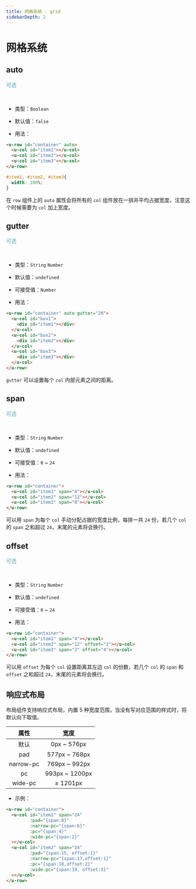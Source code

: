 ```yaml
---
title: 网格系统 - grid
sidebarDepth: 2
---
```


# 网格系统

## auto
<font color=#56a7ac>可选</font>

<br>

<ClientOnly>
<grid-demo-1></grid-demo-1>
</ClientOnly>

- 类型：`Boolean`

- 默认值：`false`

- 用法：

```html
<u-row id="container" auto>
  <u-col id="item1"></u-col>
  <u-col id="item2"></u-col>
  <u-col id="item3"></u-col>
</u-row>
```
```css
#item1, #item2, #item3{
  width: 100%;
}
```

在 `row` 组件上的 `auto` 属性会将所有的 `col` 组件放在一排并平均占据宽度，注意这个时候需要为 `col` 加上宽度。

## gutter
<font color=#56a7ac>可选</font>

<br>

<ClientOnly>
<grid-demo-4></grid-demo-4>
</ClientOnly>

- 类型：`String` `Number`

- 默认值：`undefined`

- 可接受值：`Number`

- 用法：

```html
<u-row id="container" auto gutter="20">
  <u-col id="box1">
    <div id="item1"></div>
  </u-col>
  <u-col id="box2">
    <div id="item2"></div>
  </u-col>
  <u-col id="box3">
    <div id="item3"></div>
  </u-col>
</u-row>
```

`gutter` 可以设置每个 `col` 内部元素之间的距离。

## span
<font color=#56a7ac>可选</font>

<br>

<ClientOnly>
<grid-demo-2></grid-demo-2>
</ClientOnly>

- 类型：`String` `Number`

- 默认值：`undefined`

- 可接受值：`0` ~ `24`

- 用法：

```html
<u-row id="container">
  <u-col id="item1" span="4"></u-col>
  <u-col id="item2" span="12"></u-col>
  <u-col id="item3" span="8"></u-col>
</u-row>
```

可以用 `span` 为每个 `col` 手动分配占据的宽度比例，每排一共 `24` 份，若几个 `col` 的 `span` 之和超过 `24`，末尾的元素将会换行。

## offset
<font color=#56a7ac>可选</font>

<br>

<ClientOnly>
<grid-demo-3></grid-demo-3>
</ClientOnly>

- 类型：`String` `Number`

- 默认值：`undefined`

- 可接受值：`0` ~ `24`

- 用法：

```html
<u-row id="container">
  <u-col id="item1" span="4"></u-col>
  <u-col id="item2" span="12" offset="2"></u-col>
  <u-col id="item3" span="2" offset="4"></u-col>
</u-row>
```

可以用 `offset` 为每个 `col` 设置距离其左边 `col` 的份数，若几个 `col` 的 `span` 和 `offset` 之和超过 `24`，末尾的元素将会换行。

## 响应式布局

布局组件支持响应式布局，内置 5 种宽度范围，当没有写对应范围的样式时，将默认向下取值。

|  属性  |  宽度  |
|  :----:   | :----:  |
|  默认  |  0px ~ 576px  |
|  pad  |  577px ~ 768px |
|  narrow-pc  |  769px ~ 992px |
|  pc  |  993px ~ 1200px |
|  wide-pc  |  ≥ 1201px  |

- 示例：

<ClientOnly>
<grid-demo-5></grid-demo-5>
</ClientOnly>


```html
<u-row id="container">
  <u-col id="item1" span="24"
         :pad="{span:8}"
         :narrow-pc="{span:6}"
         :pc="{span:4}"
         :wide-pc="{span:2}"
  ></u-col>
  <u-col id="item2" span="24"
         :pad="{span:15, offset:1}"
         :narrow-pc="{span:17,offset:1}"
         :pc="{span:18,offset:2}"
         :wide-pc="{span:19, offset:3}"
  ></u-col>
</u-row>
```
